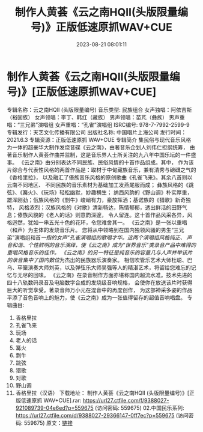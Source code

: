﻿---
title: 制作人黄荟《云之南HQII(头版限量编号)》正版低速原抓WAV+CUE
date: 2023-08-21 08:01:11
categories: 古典音乐、新世纪、纯音雅乐
tags: 纯音雅乐
---
# 制作人黄荟《云之南HQII(头版限量编号)》[正版低速原抓WAV+CUE]

专辑名称：云之南HQII (头版限量编号)
音乐类型: 民族组合
女声独唱：阿依吉斯（裕固族）
女声领唱：李丁、韩红（藏族）
男声领唱：苗芃（彝族）
男声重唱：“三兄弟”演唱组
女声重唱：“孔雀”演唱组
ISRC编号: 978-7-7992-2599-9
专辑发行：天艺文化传播有限公司
出版社名称: 中国唱片上海公司
发行时间： 2021.6.3
专辑资源：正版低速原抓 WAV+CUE
专辑简介
集民俗与现代音乐风格为一体的超豪华大制作发烧音碟《云之南》，由著音乐企划人刘伟仁担纲统筹，
由著音乐制作人黄荟作曲并监制，这是音乐界人士所关注的九八年中国乐坛的一件盛事。
《云之南》由分别表达不同民族、民俗风情的十首作品组成。其中，
作为该片综合与代表性风格的两首作品是：取材于中甸藏族音乐，兼有清秀与磅礴之气的《香格里拉》，
以及融汇了傣族音乐风格的原创歌曲《孔雀飞来》。其余八首则以云南不同地区、
不同民族的音乐素材为基础加工发燕尾服而成；
彝族风格的《跳弦》、《篝火》、《玩场》轻松幽默，妙趣横生；
纳西风韵的《野山调》朴实厚重，雄浑刚劲；佤族风格的《剽牛》峻峭有力，豪放挥洒；基诺族的《猎歌》新奇独特，
风格浓烈；汉族风格的《对歌》清新畅达，陈情郁郁，透出鲜活的田野气息；傣族风貌的《老人的话》则意韵深邃，
令人留连。这十首作品风采各异，风格迥然，犹如一串五光十色的花环，令您难舍其一。
《云之南》是一张以重唱（和声）为主体的发烧音乐片。
您将从中领略到在国内独领风骚的男生“三兄弟”演唱组和首*一指的女声“孔雀演唱组的歌唱才华。这两个演唱组风格纯正、
声音和谐、个性鲜明的音乐演绎，使《云之南》成为“世界音乐”类录音产品中难得的重唱风格音乐的佳作。
《云之南》的另一特征是纯音乐的容量几与人声并举该片的录音集中了国内数位*为杰出的民族器乐演奏家。
相信吹管乐艺术大师杜聪、巴乌、荜篥演奏大师刘英，以及弹弦乐大师吴强等人的精湛艺术，将留给您难忘的记忆与无尽的回味。
《云之南》在录音制作方面亦堪称国内超流水准。技术先进的四十八轨数码录音及电脑数字合成的发烧级音响规格，
会使你在放送该片时获得巨大的听觉享受。著录音师万小元在混音中的再度创作，
为这部神采多姿的作品平添了音色音响上的魅力，使《云之南》成为一张值得留存的超值音响唱盘。
专辑曲目:
01. 香格里拉
02. 孔雀飞来
03. 玩场
04. 老人的话
05. 篝火
06. 剽牛
07. 跳弦
08. 猎歌
09. 对歌
10. 野山调
11. 香格里拉（汉语）
下载地址：
制作人黄荟《云之南HQII (头版限量编号)》[正版低速原抓 WAV+CUE].rar: https://url27.ctfile.com/f/9388027-921089739-04e6ed?p=559675
(访问密码: 559675)
02.中国民乐系列: https://url27.ctfile.com/d/9388027-29366147-0ff7ec?p=559675
(访问密码: 559675)
原文：[链接](https://blog.sina.com.cn/s/blog_1647c7e760103137g.html)